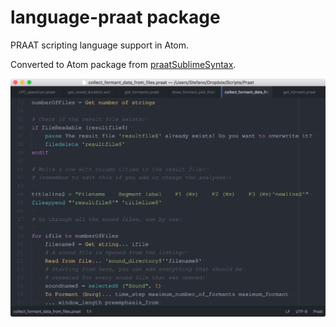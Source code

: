 # language-praat package

PRAAT scripting language support in Atom.

Converted to Atom package from [praatSublimeSyntax](https://github.com/mauriciofigueroa/praatSublimeSyntax.git).

![Screenshot](./praat-syntax.png)
